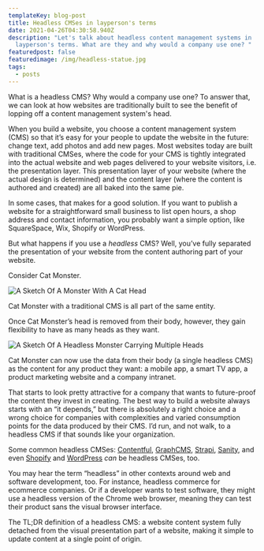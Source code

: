 ```yaml
---
templateKey: blog-post
title: Headless CMSes in layperson's terms
date: 2021-04-26T04:30:58.940Z
description: "Let's talk about headless content management systems in
  layperson's terms. What are they and why would a company use one? "
featuredpost: false
featuredimage: /img/headless-statue.jpg
tags:
  - posts
---
```

What is a headless CMS? Why would a company use one? To answer that, we can look at how websites are traditionally built to see the benefit of lopping off a content management system's head.

When you build a website, you choose a content management system (CMS) so that it’s easy for your people to update the website in the future: change text, add photos and add new pages. Most websites today are built with traditional CMSes, where the code for your CMS is tightly integrated into the actual website and web pages delivered to your website visitors, i.e. the presentation layer. This presentation layer of your website (where the actual design is determined) and the content layer (where the content is authored and created) are all baked into the same pie.

In some cases, that makes for a good solution. If you want to publish a website for a straightforward small business to list open hours, a shop address and contact information, you probably want a simple option, like SquareSpace, Wix, Shopify or WordPress.

But what happens if you use a *headless* CMS? Well, you’ve fully separated the presentation of your website from the content authoring part of your website. 

Consider Cat Monster. 

![A Sketch Of A Monster With A Cat Head](/img/cat-monster-1.jpg "Cat Monster")

Cat Monster with a traditional CMS is all part of the same entity. 

Once Cat Monster’s head is removed from their body, however, they gain flexibility to have as many heads as they want. 

![A Sketch Of A Headless Monster Carrying Multiple Heads](/img/cat-monster-2.jpg "Headless Cat Monster")

Cat Monster can now use the data from their body (a single headless CMS) as the content for any product they want: a mobile app, a smart TV app, a product marketing website and a company intranet.

That starts to look pretty attractive for a company that wants to future-proof the content they invest in creating. The best way to build a website always starts with an “it depends,” but there is absolutely a right choice and a wrong choice for companies with complexities and varied consumption points for the data produced by their CMS. I’d run, and not walk, to a headless CMS if that sounds like your organization.

Some common headless CMSes: [Contentful](https://www.contentful.com/), [GraphCMS](https://graphcms.com/), [Strapi](https://strapi.io/), [Sanity](https://www.sanity.io/), and even [Shopify](https://www.shopify.com/) and [WordPress](https://wordpress.org/) *can* be headless CMSes, too.

You may hear the term “headless” in other contexts around web and software development, too. For instance, headless commerce for ecommerce companies. Or if a developer wants to test software, they might use a headless version of the Chrome web browser, meaning they can test their product sans the visual browser interface.

The TL;DR definition of a headless CMS: a website content system fully detached from the visual presentation part of a website, making it simple to update content at a single point of origin.